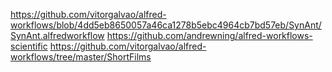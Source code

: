 https://github.com/vitorgalvao/alfred-workflows/blob/4dd5eb8650057a46ca1278b5ebc4964cb7bd57eb/SynAnt/SynAnt.alfredworkflow
https://github.com/andrewning/alfred-workflows-scientific
https://github.com/vitorgalvao/alfred-workflows/tree/master/ShortFilms